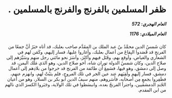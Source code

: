 <h1 dir="rtl">ظفر المسلمين بالفرنج والفرنج بالمسلمين .</h1>

<h5 dir="rtl">العام الهجري:  572

العام الميلادي: 1176

</h5>

<p dir="rtl">كان شَمسُ الدين محمَّدُ بنُ عبد الملك بن المقَدَّم صاحب بعلبك، قد أتاه خبَرُ أنَّ جمعًا من الفرنجِ قد قَصَدوا البِقاعَ من أعمال بعلبك، وأغاروا عليها، فسار إليهم، وكَمَن لهم في الشعاري والغياض، وأوقع بهم، وقَتَل فيهم وأكثَرَ، وأسَرَ نحو مائتي رجل منهم وسَيَّرَهم إلى صلاح الدين، وكان شمسُ الدولة توران شاه، أخو صلاح الدين، وهو الذي مَلَك اليمن، قد وصل إلى دمشق، وهو فيها، فسَمِعَ أن طائفة من الفرنج قد خرجوا من بلادِهم إلى أعمال دمشق، فسار إليهم ولَقِيَهم عند عين الجر في تلك المروج، فلم يثبُتْ لهم، وانهزم عنهم، فظَفِروا بجمعٍ مِن أصحابه، فأسَروهم، منهم سيفُ الدين أبو بكر بن السلار، وهو من أعيان الجُندِ الدمشقيين، واجترأ الفرنجُ بعده، وانبسَطوا في تلك الولاية، وجَبَروا الكسرَ الذي نالهم من ابن المقدم.</p></br>
